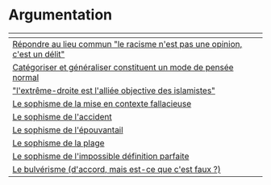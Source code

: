# Argumentation



<table data-view="cards"><thead><tr><th></th></tr></thead><tbody><tr><td><a href="editor.md#le-racisme-nest-pas-une-opinion-mais-un-delit-est-une-vision-strictement-legaliste-qui-repose-sur-un">Répondre au lieu commun "le racisme n'est pas une opinion, c'est un délit"</a></td></tr><tr><td><a href="editor-1.md">Catégoriser et généraliser constituent un mode de pensée normal</a></td></tr><tr><td><a href="editor-2.md">"l'extrême-droite est l'alliée objective des islamistes"</a></td></tr><tr><td><a href="le-sophisme-de-la-mise-en-contexte-fallacieuse.md">Le sophisme de la mise en contexte fallacieuse</a></td></tr><tr><td><a href="le-sophisme-de-laccident.md">Le sophisme de l'accident</a></td></tr><tr><td><a href="le-sophisme-de-lepouvantail.md">Le sophisme de l'épouvantail</a></td></tr><tr><td><a href="le-sophisme-de-la-plage.md">Le sophisme de la plage</a></td></tr><tr><td><a href="le-sophisme-de-limpossible-definition-parfaite.md">Le sophisme de l'impossible définition parfaite</a></td></tr><tr><td><a href="le-bulverisme-daccord-mais-est-ce-que-cest-faux.md">Le bulvérisme (d'accord, mais est-ce que c'est faux ?)</a></td></tr></tbody></table>

